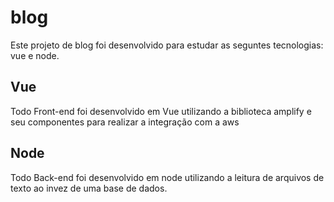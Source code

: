 # blog
Este projeto de blog foi desenvolvido para estudar as seguntes tecnologias: vue e node.

## Vue
Todo Front-end foi desenvolvido em Vue utilizando a biblioteca amplify e seu componentes para realizar a integração com a aws

## Node
Todo Back-end foi desenvolvido em node utilizando a leitura de arquivos de texto ao invez de uma base de dados.